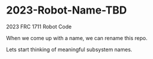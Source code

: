 # 2023-Robot-Name-TBD
2023 FRC 1711 Robot Code

When we come up with a name, we can rename this repo.  

Lets start thinking of meaningful subsystem names.
